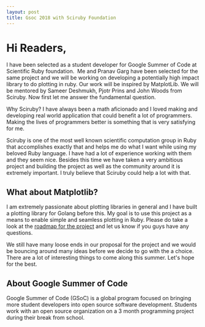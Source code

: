 ```yaml
---
layout: post
title: Gsoc 2018 with Sciruby Foundation 
---
```


# Hi Readers, 

I have been selected as a student developer for Google Summer of Code at Scientific Ruby foundation. 
Me and Pranav Garg have been selected for the same project and we will be working on developing a potentially high impact library to do plotting in ruby. Our work will be inspired by MatplotLib. We will be mentored by Sameer Deshmukh, Pjotr Prins and John Woods from Sciruby. Now first let me answer the fundamental question.

Why Sciruby?
I have always been a math aficionado and I loved making and developing real world application that could benefit a lot of programmers. Making the lives of programmers better is something that is very satisfying for me. 

Sciruby is one of the most well known scientific computation group in Ruby that accomplishes exactly that and helps me do what I want while using my beloved Ruby language. I have had a lot of experience working with them and they seem nice. Besides this time we have taken a very ambitious project and building the project as well as the community around it is extremely important. I truly believe that Sciruby could help a lot with that. 

## What about Matplotlib?
I am extremely passionate about plotting libraries in general and I have built a plotting library for Golang before this. My goal is to use this project as a means to enable simple and seamless plotting in Ruby. Please do take a look at the [roadmap for the project](https://docs.google.com/document/d/1t7jJKMaPjFI7pbjfMSG7eh6YmqqIE0qEoXXqsxROlYs/edit) and let us know if you guys have any questions. 





We still have many loose ends in our proposal for the project and we would be bouncing around many ideas before we decide to go with the a choice. There are a lot of interesting things to come along this summer. Let's hope for the best. 


## About Google Summer of Code
Google Summer of Code (GSoC) is a global program focused on bringing more student developers into open source software development. Students work with an open source organization on a 3 month programming project during their break from school.
